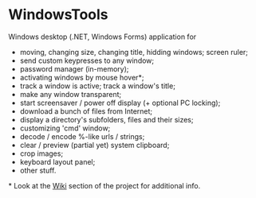 # WindowsTools

Windows desktop (.NET, Windows Forms) application for<br>
- moving, changing size, changing title, hidding windows; screen ruler;
- send custom keypresses to any window;
- password manager (in-memory);
- activating windows by mouse hover&#42;;
- track a window is active; track a window's title;
- make any window transparent;
- start screensaver / power off display (+ optional PC locking);
- download a bunch of files from Internet;
- display a directory's subfolders, files and their sizes;
- customizing 'cmd' window;
- decode / encode %-like urls / strings;
- clear / preview (partial yet) system clipboard;
- crop images;
- keyboard layout panel;
- other stuff.

&#42; Look at the <a href="https://github.com/Roman-Tarasiuk/WindowsTools/wiki">Wiki</a> section of the project for additional info.
